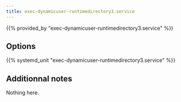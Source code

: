 ```yaml
---
title: exec-dynamicuser-runtimedirectory3.service
---
```


{{% provided_by "exec-dynamicuser-runtimedirectory3.service" %}}

## Options

{{% systemd_unit "exec-dynamicuser-runtimedirectory3.service" %}}

## Additionnal notes

Nothing here.
